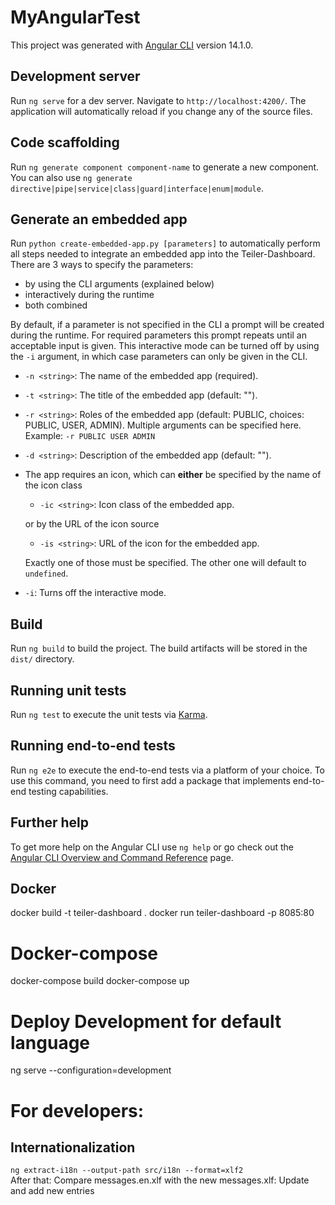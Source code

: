 # MyAngularTest

This project was generated with [Angular CLI](https://github.com/angular/angular-cli) version 14.1.0.

## Development server

Run `ng serve` for a dev server. Navigate to `http://localhost:4200/`. The application will automatically reload if you change any of the source files.

## Code scaffolding

Run `ng generate component component-name` to generate a new component. You can also use `ng generate directive|pipe|service|class|guard|interface|enum|module`.

## Generate an embedded app

Run `python create-embedded-app.py [parameters]` to automatically perform all steps needed to integrate an embedded app into the Teiler-Dashboard. 
There are 3 ways to specify the parameters:
- by using the CLI arguments (explained below)
- interactively during the runtime
- both combined

By default, if a parameter is not specified in the CLI a prompt will be created during the runtime.
For required parameters this prompt repeats until an acceptable input is given.
This interactive mode can be turned off by using the `-i` argument, in which case parameters can only be given in the CLI.
- `-n <string>`: The name of the embedded app (required).
- `-t <string>`: The title of the embedded app (default: "").
- `-r <string>`: Roles of the embedded app (default: PUBLIC, choices: PUBLIC, USER, ADMIN). Multiple arguments can be specified here. Example: `-r PUBLIC USER ADMIN`
- `-d <string>`: Description of the embedded app (default: "").<br />
- The app requires an icon, which can **either** be specified by the name of the icon class
  - `-ic <string>`: Icon class of the embedded app.

  or by the URL of the icon source
  - `-is <string>`: URL of the icon for the embedded app.
  
  Exactly one of those must be specified. The other one will default to `undefined`.
- `-i`: Turns off the interactive mode.

## Build

Run `ng build` to build the project. The build artifacts will be stored in the `dist/` directory.

## Running unit tests

Run `ng test` to execute the unit tests via [Karma](https://karma-runner.github.io).

## Running end-to-end tests

Run `ng e2e` to execute the end-to-end tests via a platform of your choice. To use this command, you need to first add a package that implements end-to-end testing capabilities.

## Further help

To get more help on the Angular CLI use `ng help` or go check out the [Angular CLI Overview and Command Reference](https://angular.io/cli) page.

## Docker
docker build -t teiler-dashboard .
docker run teiler-dashboard -p 8085:80

# Docker-compose
docker-compose build
docker-compose up

# Deploy Development for default language
ng serve --configuration=development

# For developers:
## Internationalization
`ng extract-i18n --output-path src/i18n --format=xlf2`  
After that: Compare messages.en.xlf with the new messages.xlf: Update and add new entries
